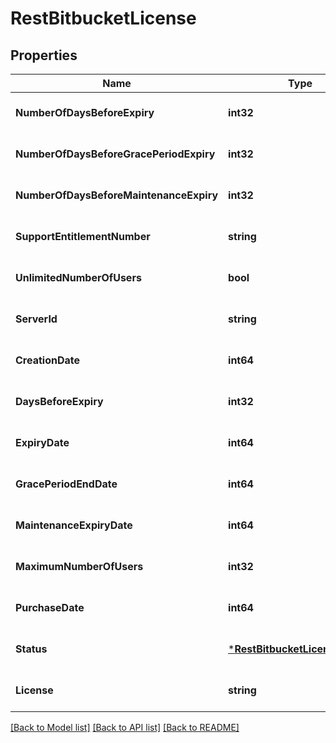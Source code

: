 # RestBitbucketLicense

## Properties
Name | Type | Description | Notes
------------ | ------------- | ------------- | -------------
**NumberOfDaysBeforeExpiry** | **int32** |  | [optional] [default to null]
**NumberOfDaysBeforeGracePeriodExpiry** | **int32** |  | [optional] [default to null]
**NumberOfDaysBeforeMaintenanceExpiry** | **int32** |  | [optional] [default to null]
**SupportEntitlementNumber** | **string** |  | [optional] [default to null]
**UnlimitedNumberOfUsers** | **bool** |  | [optional] [default to null]
**ServerId** | **string** |  | [optional] [default to null]
**CreationDate** | **int64** |  | [optional] [default to null]
**DaysBeforeExpiry** | **int32** |  | [optional] [default to null]
**ExpiryDate** | **int64** |  | [optional] [default to null]
**GracePeriodEndDate** | **int64** |  | [optional] [default to null]
**MaintenanceExpiryDate** | **int64** |  | [optional] [default to null]
**MaximumNumberOfUsers** | **int32** |  | [optional] [default to null]
**PurchaseDate** | **int64** |  | [optional] [default to null]
**Status** | [***RestBitbucketLicenseStatus**](RestBitbucketLicense_status.md) |  | [optional] [default to null]
**License** | **string** |  | [optional] [default to null]

[[Back to Model list]](../README.md#documentation-for-models) [[Back to API list]](../README.md#documentation-for-api-endpoints) [[Back to README]](../README.md)

